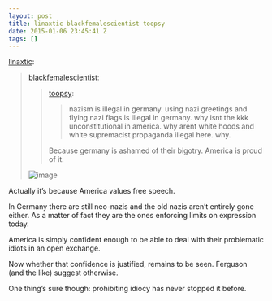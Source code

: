 ```yaml
---
layout: post
title: linaxtic blackfemalescientist toopsy
date: 2015-01-06 23:45:41 Z
tags: []
---
```

[linaxtic](http://linaxtic.tumblr.com/post/103862145803/blackfemalescientist-toopsy-nazism-is):

> [blackfemalescientist](http://blackfemalescientist.tumblr.com/post/103697331628/toopsy-nazism-is-illegal-in-germany-using-nazi):
> 
> > [toopsy](http://toopsy.tumblr.com/post/103617996171/nazism-is-illegal-in-germany-using-nazi-greetings):
> > 
> > > nazism is illegal in germany. using nazi greetings and flying nazi flags is illegal in germany. why isnt the kkk unconstitutional in america. why arent white hoods and white supremacist propaganda illegal here. why.
> > 
> > Because germany is ashamed of their bigotry. America is proud of it.
> 
> ![image](https://66.media.tumblr.com/dcfe042b1da1070524d4fb157dd5d437/tumblr_inline_pjzsx4q6Uw1snpcgy_540.gif)

Actually it’s because America values free speech.

In Germany there are still neo-nazis and the old nazis aren’t entirely gone either. As a matter of fact they are the ones enforcing limits on expression today.

America is simply confident enough to be able to deal with their problematic idiots in an open exchange.

Now whether that confidence is justified, remains to be seen. Ferguson (and the like) suggest otherwise.

One thing’s sure though: prohibiting idiocy has never stopped it before.
